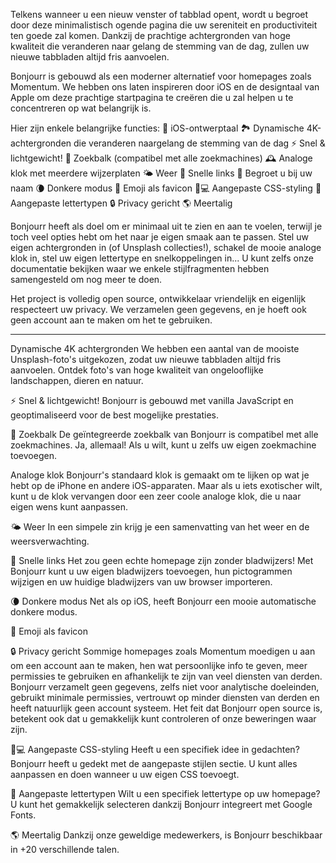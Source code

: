 Telkens wanneer u een nieuw venster of tabblad opent, wordt u begroet door deze minimalistisch ogende pagina die uw sereniteit en productiviteit ten goede zal komen. Dankzij de prachtige achtergronden van hoge kwaliteit die veranderen naar gelang de stemming van de dag, zullen uw nieuwe tabbladen altijd fris aanvoelen.

Bonjourr is gebouwd als een moderner alternatief voor homepages zoals Momentum. We hebben ons laten inspireren door iOS en de designtaal van Apple om deze prachtige startpagina te creëren die u zal helpen u te concentreren op wat belangrijk is.

Hier zijn enkele belangrijke functies:
🍏 iOS-ontwerptaal
🏞 Dynamische 4K-achtergronden die veranderen naargelang de stemming van de dag
⚡️ Snel & lichtgewicht!
🔎 Zoekbalk (compatibel met alle zoekmachines)
🕰 Analoge klok met meerdere wijzerplaten
🌤 Weer
🔗 Snelle links
👋 Begroet u bij uw naam
🌘 Donkere modus
🥖 Emoji als favicon
🧑💻 Aangepaste CSS-styling
📝 Aangepaste lettertypen
🔒 Privacy gericht
🌎 Meertalig

Bonjourr heeft als doel om er minimaal uit te zien en aan te voelen, terwijl je toch veel opties hebt om het naar je eigen smaak aan te passen. Stel uw eigen achtergronden in (of Unsplash collecties!), schakel de mooie analoge klok in, stel uw eigen lettertype en snelkoppelingen in... U kunt zelfs onze documentatie bekijken waar we enkele stijlfragmenten hebben samengesteld om nog meer te doen.

Het project is volledig open source, ontwikkelaar vriendelijk en eigenlijk respecteert uw privacy. We verzamelen geen gegevens, en je hoeft ook geen account aan te maken om het te gebruiken.

---

Dynamische 4K achtergronden
We hebben een aantal van de mooiste Unsplash-foto's uitgekozen, zodat uw nieuwe tabbladen altijd fris aanvoelen. Ontdek foto's van hoge kwaliteit van ongelooflijke landschappen, dieren en natuur.

⚡️ Snel & lichtgewicht!
Bonjourr is gebouwd met vanilla JavaScript en geoptimaliseerd voor de best mogelijke prestaties.

🔎 Zoekbalk
De geïntegreerde zoekbalk van Bonjourr is compatibel met alle zoekmachines. Ja, allemaal! Als u wilt, kunt u zelfs uw eigen zoekmachine toevoegen.

Analoge klok
Bonjourr's standaard klok is gemaakt om te lijken op wat je hebt op de iPhone en andere iOS-apparaten. Maar als u iets exotischer wilt, kunt u de klok vervangen door een zeer coole analoge klok, die u naar eigen wens kunt aanpassen.

🌤 Weer
In een simpele zin krijg je een samenvatting van het weer en de weersverwachting.

🔗 Snelle links
Het zou geen echte homepage zijn zonder bladwijzers! Met Bonjourr kunt u uw eigen bladwijzers toevoegen, hun pictogrammen wijzigen en uw huidige bladwijzers van uw browser importeren.

🌘 Donkere modus
Net als op iOS, heeft Bonjourr een mooie automatische donkere modus.

🥖 Emoji als favicon

🔒 Privacy gericht
Sommige homepages zoals Momentum moedigen u aan om een account aan te maken, hen wat persoonlijke info te geven, meer permissies te gebruiken en afhankelijk te zijn van veel diensten van derden. Bonjourr verzamelt geen gegevens, zelfs niet voor analytische doeleinden, gebruikt minimale permissies, vertrouwt op minder diensten van derden en heeft natuurlijk geen account systeem. Het feit dat Bonjourr open source is, betekent ook dat u gemakkelijk kunt controleren of onze beweringen waar zijn.

🧑💻 Aangepaste CSS-styling
Heeft u een specifiek idee in gedachten? Bonjourr heeft u gedekt met de aangepaste stijlen sectie. U kunt alles aanpassen en doen wanneer u uw eigen CSS toevoegt.

📝 Aangepaste lettertypen
Wilt u een specifiek lettertype op uw homepage? U kunt het gemakkelijk selecteren dankzij Bonjourr integreert met Google Fonts.

🌎 Meertalig
Dankzij onze geweldige medewerkers, is Bonjourr beschikbaar in +20 verschillende talen.
